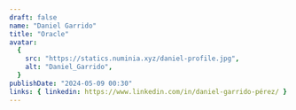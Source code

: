 ```yaml
---
draft: false
name: "Daniel Garrido​"
title: "Oracle"
avatar:
  {
    src: "https://statics.numinia.xyz/daniel-profile.jpg",
    alt: "Daniel_Garrido​",
  }
publishDate: "2024-05-09 00:30"
links: { linkedin: https://www.linkedin.com/in/daniel-garrido-pérez/ }
---
```

